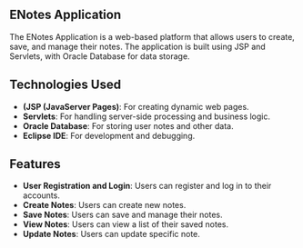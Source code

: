 ## ENotes Application

The ENotes Application is a web-based platform that allows users to create, save, and manage their notes. The application is built using JSP and Servlets, with Oracle Database for data storage.

## Technologies Used

- **(JSP (JavaServer Pages)**: For creating dynamic web pages.
- **Servlets**: For handling server-side processing and business logic.
- **Oracle Database**: For storing user notes and other data.
- **Eclipse IDE**: For development and debugging.

## Features

- **User Registration and Login**: Users can register and log in to their accounts.
- **Create Notes**: Users can create new notes.
- **Save Notes**: Users can save and manage their notes.
- **View Notes**: Users can view a list of their saved notes.
- **Update Notes**: Users can update specific note.
